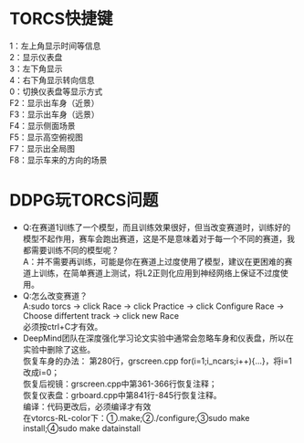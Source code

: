   # TORCS快捷键
  1：左上角显示时间等信息 <br>
  2：显示仪表盘 <br>
  3：左下角显示 <br>
  4：右下角显示转向信息 <br>
  0：切换仪表盘等显示方式 <br>
  F2：显示出车身（近景） <br>
  F3：显示出车身（远景） <br>
  F4：显示侧面场景 <br>
  F5：显示高空俯视图 <br>
  F7：显示出全局图 <br>
  F8：显示车来的方向的场景 <br>
  
  # DDPG玩TORCS问题 <br>
  * Q:在赛道1训练了一个模型，而且训练效果很好，但当改变赛道时，训练好的模型不起作用，赛车会跑出赛道，这是不是意味着对于每一个不同的赛道，我都需要训练不同的模型呢？<br>
  A：并不需要再训练，可能是你在赛道上过度使用了模型，建议在更困难的赛道上训练，在简单赛道上测试，将L2正则化应用到神经网络上保证不过度使用。<br>
  * Q:怎么改变赛道？<br>
    A:sudo torcs → click Race → click Practice → click Configure Race → Choose differtent track → click new Race <br>
  必须按ctrl+C才有效。
  * DeepMind团队在深度强化学习论文实验中通常会忽略车身和仪表盘，所以在实验中删除了这些。<br>
  恢复车身的办法：
  第280行，grscreen.cpp
  for(i=1;i<s->_ncars;i++){...}，将i=1改成i=0；<br>
  恢复后视镜：grscreen.cpp中第361-366行恢复注释；<br>
  恢复仪表盘：grboard.cpp中第841行-845行恢复注释。<br>
  编译：代码更改后，必须编译才有效<br>
  在vtorcs-RL-color下：①.make;②./configure;③sudo make install;④sudo make datainstall
